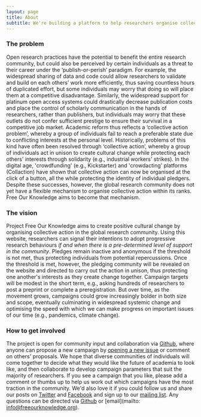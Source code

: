 ```yaml
---
layout: page
title: About
subtitle: We're building a platform to help researchers organise collective action in support of open and reproducible research practices
---
```


### The problem
Open research practices have the potential to benefit the entire research community, but could also be perceived by certain individuals as a threat to their career under the ‘publish-or-perish’ paradigm. For example, the widespread sharing of data and code could allow researchers to validate and build on each others’ work more efficiently, thus saving countless hours of duplicated effort, but some individuals may worry that doing so will place them at a competitive disadvantage. Similarly, the widespread support for platinum open access systems could drastically decrease publication costs and place the control of scholarly communication in the hands of researchers, rather than publishers, but individuals may worry that these outlets do not confer sufficient prestige to ensure their survival in a competitive job market. Academic reform thus reflects a ‘collective action problem’, whereby a group of individuals fail to reach a preferable state due to conflicting interests at the personal level. Historically, problems of this kind have often been resolved through ‘collective action’, whereby a group of individuals act in unison to create cultural change while protecting each others' interests through solidarity (e.g., industrial workers' strikes). In the digital age, 'crowdfunding' (e.g., Kickstarter) and 'crowdacting' platforms (Collaction) have shown that collective action can now be organised at the click of a button, all the while protecting the identity of individual pledgers. Despite these successes, however, the global research community does not yet have a flexible mechanism to organise collective action within its ranks. Free Our Knowledge aims to become that mechanism.

### The vision
Project Free Our Knowledge aims to create positive cultural change by organising collective action in the global research community. Using this website, researchers can signal their intentions to adopt progressive research behaviours *if and when there is a pre-determined level of support in the community*. Pledges remain inactive and anonymous if the threshold is not met, thus protecting individuals from potential repercussions. Once the threshold is met, however, the pledging community will be revealed on the website and directed to carry out the action in unison, thus protecting one another's interests as they create change together. Campaign targets will be modest in the short term, e.g., asking hundreds of researchers to post a preprint or complete a preregistration. But over time, as the movement grows, campaigns could grow increasingly bolder in both size and scope, eventually culminating in widespread systemic change and optimising the speed with which we can make progress on important issues of our time (e.g., pandemics, climate change).

### How to get involved
The project is open for community input and collaboration via [Github](https://github.com/FreeOurKnowledge/community), where anyone can propose a new campaign by [opening a new issue](https://github.com/FreeOurKnowledge/community/issues/new/choose) or comment on others' proposals. We hope that diverse communities of individuals will come together to decide what they would like the future of academia to look like, and then collaborate to develop campaign parameters that suit the majority of researchers. If you see a campaign that you like, please add a comment or thumbs up to help us work out which campaigns have the most traction in the community. We'd also love it if you could follow us and share our posts on [Twitter](https://twitter.com/projectFOK) and [Facebook](https://www.facebook.com/projectFOK) and sign up to our [mailing list](http://eepurl.com/dFVBVz). Any questions can be directed via [Github](https://github.com/FreeOurKnowledge/community) or [email](mailto: info@freeourknowledge.org).
